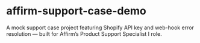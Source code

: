 # affirm-support-case-demo
A mock support case project featuring Shopify API key and web-hook error resolution — built for Affirm’s Product Support Specialist I role.
